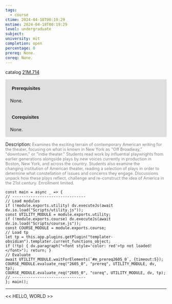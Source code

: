 ```yaml
---
tags:
  - course
ctime: 2024-04-18T00:19:29
mstime: 2024-04-18T00:19:29
level: undergraduate
subject: 
university: mit
completion: open
percentage: 0
prereq: None.
coreq: None.
---
```


catalog [21M.714](http://student.mit.edu/catalog/m21Mb.html#21M.714)

<span style="display: block; padding: 15px; background-color: rgb(100, 100, 100, 0.2);"><font id="m_prereq2605_0" style="display: block; font-family: Arial, sans-serif; font-weight: bold; padding: 5px">Prerequisites</font><br><span id="prereq2605_0">None.</span></span>
<span style="display: block; padding: 15px; background-color: rgb(100, 100, 100, 0.2);"><font id="m_coreq2605_0" style="display: block; font-family: Arial, sans-serif; font-weight: bold; padding: 5px">Corequisites</font><br><span id="coreq2605_0">None.</span></span>

<font style="">Description:</font>
<font style="color: grey; font-size: 0.8rem;">Examines the exciting terrain of contemporary American writing for the theater, focusing on what is known in New York as "Off Broadway," "downtown," or "indie theater." Students read work by influential playwrights from earlier generations alongside plays by new voices currently in production in Boston, New York, and across the country. Students also examine the changing institution of American theater, reading a selection of plays in order to determine what constellation of issues and concerns they engage. Discussions unpack how these plays reflect, challenge and re-construct the idea of America in the 21st century. Enrollment limited.</font>

```dataviewjs
const main = async _ => {
// --------------------------------
// Load modules
if (!module.exports.utility) dv.executeJs(await dv.io.load("Scripts/utility.js"));
const UTILITY_MODULE = module.exports.utility;
if (!module.exports.course) dv.executeJs(await dv.io.load("Scripts/course.js"));
const COURSE_MODULE = module.exports.course;
// Load tp
let tp = this.app.plugins.getPlugin("templater-obsidian").templater.current_functions_object;
if (!tp) { dv.paragraph("<font style='color: red'>tp not loaded!</font>"); return; }
// Evaluate
await UTILITY_MODULE.waitForElements(`#m_prereq2605_0`, {timeout:5});
COURSE_MODULE.evaluate_req("2605_0", "prereq", UTILITY_MODULE, dv, tp);
COURSE_MODULE.evaluate_req("2605_0", "coreq", UTILITY_MODULE, dv, tp);
// --------------------------------
}; main();
```

---

<< HELLO, WORLD >>
